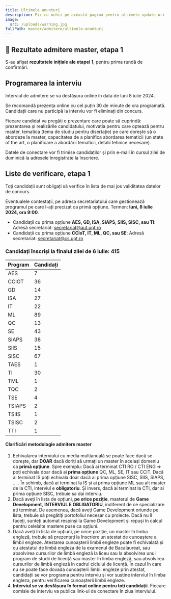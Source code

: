 ```yaml
---
title: Ultimele anunțuri
description: Fii cu ochii pe această pagină pentru ultimele update-uri!
image:
  src: /uploads/warning.jpg
fullPath: master/admitere/ultimele-anunturi
---
```


## 📰 Rezultate admitere master, etapa 1

S-au afișat **rezultatele inițiale ale etapei 1**, pentru prima rundă de confirmări.




## Programarea la interviu

Interviul de admitere se va desfășura online în data de luni 8 iulie 2024.

S﻿e recomandă prezența online cu cel puțin 30 de minute de ora programată. Candidații care nu participă la interviu vor fi eliminați din concurs.

Fiecare candidat va pregăti o prezentare care poate să cuprindă: prezentarea și realizările candidatului, motivația pentru care optează pentru master, tematica (tema de studiu pentru disertație) pe care dorește să o abordeze la master, capacitatea de a planifica abordarea tematicii (un state of the art, o planificare a abordării tematicii, detalii tehnice necesare).

<Attachment label="Programări interviu și date de conectare, AES, GD, ISA, SIAPS, SIIS, SISC, TI" file="/uploads/ProgramariAIA-20240707--.pdf"></Attachment>
<Attachment label="Programări interviu și date de conectare, CCIoT, IT, ML, QC, SE" file="/uploads/ProgramariCTI-20240707--.pdf"></Attachment>

Datele de conectare vor fi trimise candidaților și prin e-mail în cursul zilei de duminică la adresele înregistrate la înscriere.

<Attachment label="Membrii comisiilor de interviu" file="/uploads/Comisii-master-AC-2024-07.pdf"></Attachment>





## Liste de verificare, etapa 1

Toți candidații sunt obligați să verifice în lista de mai jos validitatea datelor de concurs.

<Attachment label="Liste de verificare Enroll" file="/uploads/6m-liste-verificare-20240706.pdf"></Attachment>

Eventualele contestații, pe adresa secretariatului care gestionează programul pe care l-ați precizat ca primă opțiune. Termen: **luni, 8 iulie 2024, ora 9:00**.

* Candidații cu prima opțiune **AES, GD, ISA, SIAPS, SIIS, SISC, sau TI**:
  Adresă secretariat: secretariat@aut.upt.ro
* Candidații cu prima opțiune **CCIoT, IT, ML, QC, sau SE**:
  Adresă secretariat: secretariat@cs.upt.ro


### Candidați înscriși la finalul zilei de 6 iulie: 415

| **Program** | **Candidați** |
| ----------- | ------------- |
|AES|7|
|CCIOT|36|
|GD|14|
|ISA|27|
|IT|22|
|ML|89|
|QC|13|
|SE|43|
|SIAPS|38|
|SIIS|15|
|SISC|67|
|TAES|1|
|TI|30|
|TML|1|
|TQC|2|
|TSE|4|
|TSIAPS|2|
|TSIIS|1|
|TSISC|2|
|TTI|1|



#### **Clarificări metodologie admitere master**

1. Echivalarea interviului cu media multianuală se poate face dacă se dorește, dar **DOAR** dacă doriți să urmați un master în același domeniu ca **primă opțiune**. Spre exemplu: Dacă ai terminat CTI RO / CTI ENG => poți echivala doar dacă ai **prima opțiune** QC, ML, SE, IT sau CCIT. Dacă ai terminat IS poți echivala doar dacă ai prima opțiune SISC, SIIS, SIAPS, ... . În schimb, dacă ai terminat la IS și ai prima opțiune ML sau alt master de la CTI, interviul e **obligatoriu**. Și invers, dacă ai terminat la CTI, dar ai prima opțiune SISC, trebuie sa dai interviu.
2. Dacă aveți în lista de opțiuni, **pe orice poziție**, masterul de **Game Development**, **INTERVIUL E OBLIGATORIU**, indiferent de ce specializare ați terminat. De asemenea, dacă aveți Game Development oriunde pe lista, trebuie să pregătiți portofoliul necesar cu proiecte. Dacă nu îl faceți, sunteți automat respinși la Game Development și repuși în calcul pentru celelalte mastere puse ca opțiuni.
3. Dacă aveți în lista de opțiuni, pe orice poziție, un master în limba engleză, trebuie să prezentați la înscriere un atestat de cunoaștere a limbii engleze. Atestarea cunoașterii limbii engleze poate fi echivalată și cu atestatul de limbă engleza de la examenul de Bacalaureat, sau absolvirea cursurilor de limbă engleză la liceu sau la absolvirea unui program de studii de licență sau master în limba engleză, sau absolvirea cursurilor de limbă engleză în cadrul ciclului de licență. În cazul în care nu se poate face dovada cunoașterii limbii engleze prin atestat, candidații se vor programa pentru interviu și vor susține interviul în limba engleza, pentru verificarea cunoașterii limbii engleze.
4. **Interviul se va desfășura în format online pentru toți candidații**. Fiecare comisie de interviu va publica link-ul de conectare în ziua interviului.


<Attachment label="Statistică medii admitere masterat - sesiunea iulie 2023" file="/uploads/statistica-medii-admitere-masterat-iulie-2023.pdf"></Attachment>